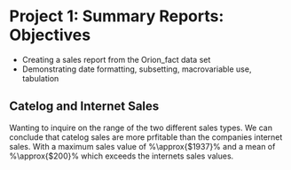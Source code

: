 # Project 1: Summary Reports: Objectives 
* Creating a sales report from the Orion_fact data set 
* Demonstrating date formatting, subsetting, macrovariable use, tabulation 

## Catelog and Internet Sales 

Wanting to inquire on the range of the two different sales types. We can conclude that catelog sales are more prfitable than the companies internet sales. With a maximum sales value of %\approx{$1937}% and a mean of %\approx{$200}% which exceeds the internets sales values. 





